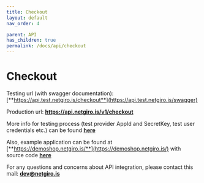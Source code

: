 ```yaml
---
title: Checkout
layout: default
nav_order: 4

parent: API
has_children: true
permalink: /docs/api/checkout
---
```


# Checkout

Testing url (with swagger documentation): [**https://api.test.netgiro.is/checkout**](https://api.test.netgiro.is/swagger)

Production url: **https://api.netgiro.is/v1/checkout**

More info for testing process (test provider AppId and SecretKey, test user credentials etc.) can be found [**here**](/docs/testing)

Also, example application can be found at [**https://demoshop.netgiro.is/**](https://demoshop.netgiro.is/) with source code [**here**](https://github.com/netgiro/api-demo-client)

For any questions and concerns about API integration, please contact this mail: **dev@netgiro.is**